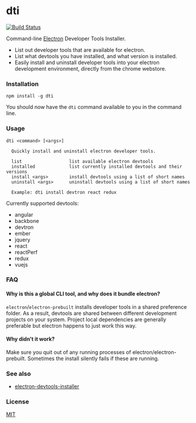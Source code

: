 # dti
[![Build Status](https://travis-ci.org/hypermodules/dti.svg?branch=master)](https://travis-ci.org/hypermodules/dti)

Command-line [Electron](https://github.com/electron/electron) Developer Tools Installer.

- List out developer tools that are available for electron.
- List what devtools you have installed, and what version is installed.
- Easily install and uninstall developer tools into your electron development environment, directly from the chrome webstore.

### Installation

```
npm install -g dti
```

You should now have the `dti` command available to you in the command line.

### Usage

```
dti <command> [<args>]

  Quickly install and uninstall electron developer tools.

  list                  list available electron devtools
  installed             list currently installed devtools and their versions
  install <args>        install devtools using a list of short names
  uninstall <args>      uninstall devtools using a list of short names

  Example: dti install devtron react redux
```

Currently supported devtools:

- angular
- backbone
- devtron
- ember
- jquery
- react
- reactPerf
- redux
- vuejs

### FAQ

#### Why is this a global CLI tool, and why does it bundle electron?

`electron`/`electron-prebuilt` installs developer tools in a shared preference folder.  As a result, devtools are shared between different development projects on your system.  Project local dependencies are generally preferable but electron happens to just work this way.

#### Why didn't it work?

Make sure you quit out of any running processes of electron/electron-prebuilt.  Sometimes the install silently fails if these are running.  

### See also

- [electron-devtools-installer](https://www.npmjs.com/package/electron-devtools-installer)

### License

[MIT](LICENSE)
